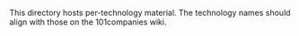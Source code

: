 This directory hosts per-technology material.
The technology names should align with those on the 101companies wiki.
